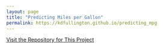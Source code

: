 ```yaml
---
layout: page
title: "Predicting Miles per Gallon"
permalink: https://kdfullington.github.io/predicting_mpg
---
```


[Visit the Repository for This Project](https://github.com/kdfullington/kdfullington-portfolio/tree/main/predicting_mpg)